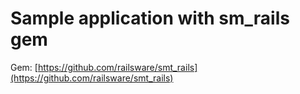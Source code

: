 # Sample application with sm_rails gem

Gem: [https://github.com/railsware/smt_rails](https://github.com/railsware/smt_rails)